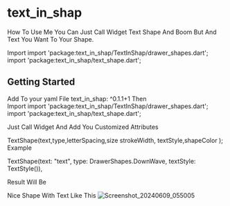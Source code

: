 # text_in_shap

How To Use Me You Can Just Call Widget Text Shape And Boom But And Text You Want To Your Shape.

Import 
import 'package:text_in_shap/TextInShap/drawer_shapes.dart';
import 'package:text_in_shap/text_shape.dart';


## Getting Started
Add To your yaml File 
text_in_shap: ^0.1.1+1
Then  
Import 
import 'package:text_in_shap/TextInShap/drawer_shapes.dart';
import 'package:text_in_shap/text_shape.dart';

Just Call Widget And Add You Customized Attributes

TextShape(text,type,letterSpacing,size
strokeWidth,    textStyle,shapeColor );
Example 

TextShape(text: "text", type: DrawerShapes.DownWave, textStyle: TextStyle()),


Result Will Be 

Nice Shape With Text Like This 
![Screenshot_20240609_055005](https://github.com/abdoelmorap/text_in_shap/assets/51962828/8f31315b-9058-4b09-8cff-21ccdc4b6387)
